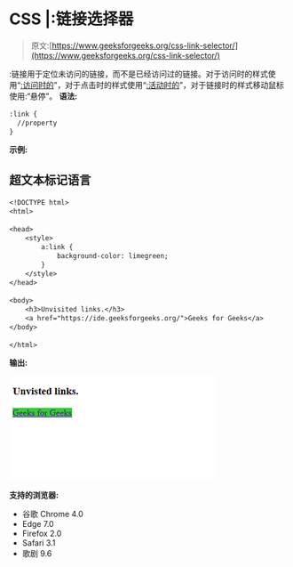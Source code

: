 # CSS |:链接选择器

> 原文:[https://www.geeksforgeeks.org/css-link-selector/](https://www.geeksforgeeks.org/css-link-selector/)

:链接用于定位未访问的链接，而不是已经访问过的链接。对于访问时的样式使用“[:访问时的](https://www.geeksforgeeks.org/css-visited-selector/)”，对于点击时的样式使用“[:活动时的](https://www.geeksforgeeks.org/css-active-selector/)”，对于链接时的样式移动鼠标使用:“悬停”。
**语法:**

```
:link {
  //property
}
```

**示例:**

## 超文本标记语言

```
<!DOCTYPE html>
<html>

<head>
    <style>
        a:link {
            background-color: limegreen;
        }
    </style>
</head>

<body>
    <h3>Unvisited links.</h3>
    <a href="https://ide.geeksforgeeks.org/">Geeks for Geeks</a>
</body>

</html>
```

**输出:**

![](img/a0ec40aa99f35b3e3db4e03bbcfa8da0.png)

**支持的浏览器:**

*   谷歌 Chrome 4.0
*   Edge 7.0
*   Firefox 2.0
*   Safari 3.1
*   歌剧 9.6